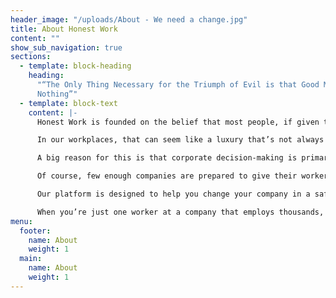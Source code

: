 ```yaml
---
header_image: "/uploads/About - We need a change.jpg"
title: About Honest Work
content: ""
show_sub_navigation: true
sections:
  - template: block-heading
    heading:
      "“The Only Thing Necessary for the Triumph of Evil is that Good Men Do
      Nothing”"
  - template: block-text
    content: |-
      Honest Work is founded on the belief that most people, if given the choice, would prefer to do the right thing.

      In our workplaces, that can seem like a luxury that’s not always afforded to us. We have to work to live, and it sometimes feels that truly good corporate citizens are few and far between. Particularly if you want to work for big international companies, it can seem difficult to find ones that aren’t contributing to global problems in some way, be it climate change, human rights abuses or tax evasion.

      A big reason for this is that corporate decision-making is primarily set by senior management and shareholders. These groups tend to have an extreme focus on profitability, and are wealthy enough to avoid dealing with the negative consequences of that focus. These companies would likely be run in a more humane way if workers had more of a say.

      Of course, few enough companies are prepared to give their workers that power, and that’s where Honest Work comes in. We want to help you connect with like-minded colleagues at your company to change your workplace for the better and improve the impact it has on the world.

      Our platform is designed to help you change your company in a safe way. First it’s a hub of relevant information and resources around how your company might be contributing to some of the problems in the world today - check out the “What to change” pages \[link\]. If you click on the “Get started” \[link\] button you’ll be able to connect anonymously with other workers at your company and plan how to make change at your company.

      When you’re just one worker at a company that employs thousands, it can seem impossible to change things. But chances are you’re not alone, and together you can make your company, and the world, a better place.
menu:
  footer:
    name: About
    weight: 1
  main:
    name: About
    weight: 1
---
```

